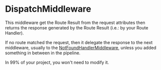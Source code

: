 # DispatchMiddleware

This middleware get the Route Result from the request attributes then returns the response generated by the Route
Result (i.e.: by your Route Handler).

If no route matched the request, then it delegate the response to the next middleware, usually to the
[NotFoundHandlerMiddleware](/bundled-middlewares/notfoundhandlermiddleware), unless you added something in between in
the pipeline.

In 99% of your project, you won't need to modify it.